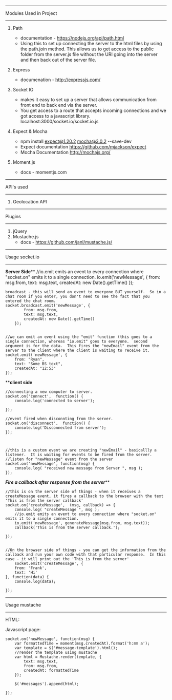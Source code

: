 _______________________________________________

Modules Used in Project
_______________________________________________

1. Path 
	- documentation - https://nodejs.org/api/path.html
	- Using this to set up connecting the server to the html files by using the path.join method.  This allows us to get access to the public folder from the server.js file without the URI going into the server and then back out of the server file. 

2. Express
	- documenation - http://expressjs.com/

3. Socket IO
	- makes it easy to set up a server that allows communication from front end to back end via the server.
	- You get access to a route that accepts incoming connections and we got access to a javascript library. localhost:3000/socket.io/socket.io.js

4. Expect & Mocha
	- npm install expect@1.20.2 mocha@3.0.2 --save-dev
	- Expect documentation
		https://github.com/mjackson/expect
	- Mocha Documentation
		http://mochajs.org/
5. Moment.js
	- docs - momentjs.com

_______________________________________________

API's used
_______________________________________________
	
1. Geolocation API


_______________________________________________

Plugins
_______________________________________________
	
1. jQuery
2. Mustache.js 
	- docs - https://github.com/janl/mustache.js/



_______________________________________________

Usage socket.io
_______________________________________________

******Server Side********
	//io.emit emits an event to every connection where "socket.on" emits it to a single connection.
	io.emit('newMessage', {
		from: msg.from,
		text: msg.text,
		createdAt: new Date().getTime()
	});


	broadcast - this will send an event to everyone BUT yourself.  So in a chat room if you enter, you don't need to see the fact that you entered the chat room. 
	socket.broadcast.emit('newMessage', {
			from: msg.from,
			text: msg.text,
			createdAt: new Date().getTime()
		});


	//we can emit an event using the "emit" function (this goes to a single connection, whereas "io.emit" goes to everyone.  second argument is for the data.  This fires the "newEmail" event from the server to the client where the client is waiting to receive it. 
	socket.emit('newMessage', {
		from: "Ryan",
		text: "Some BS text",
		createdAt: "12:53"
	});

************client side**********
	
	//connecting a new computer to server.
	socket.on('connect',  function() {
		console.log('connected to server');

	});
	
	//event fired when disconnting from the server.
	socket.on('disconnect',  function() {
		console.log('Disconnected from server');
	});



	//this is a custom event we are creating "newEmail" - basicallly a listener.  It is waiting for events to be fired from the server.
	//listen for "newMessage" event from the server
	socket.on('newMessage', function(msg) {
		console.log( "received new message from Server ", msg );
	});



*******Fire a callback after response from the server*********

	//this is on the server side of things - when it receives a createMessage event, it fires a callback to the browser with the text 'This is from the server callback'
	socket.on('createMessage',  (msg, callback) => {
		console.log( "createMessage ", msg );
		//io.emit emits an event to every connection where "socket.on" emits it to a single connection.
		io.emit('newMessage', generateMessage(msg.from, msg.text));
		callback('This is from the server callback.');

	});


	//On the browser side of things - you can get the information from the callback and run your own code with that particular response.  In this case - it will print out the 'This is from the server'
		socket.emit('createMessage', {
		from: 'Frank',
		text: 'Hi'
	}, function(data) {
		console.log(data);

	});


_______________________________________________

Usage mustache
_______________________________________________

HTML:
	<!-- this creates a mustache template -->
	<script id="message-template" type="text/template">
		<li class="message">
			<div class="message__title">
				<h4>{{from}}</h4>
				<span>{{createdAt}}</span>
			</div>
			<div class="message__body">
				<p>{{text}}</p>
			</div>
		</li>
	</script>
	<!-- this creates a mustache template -->

Javascript page:

	socket.on('newMessage', function(msg) {
		var formattedTime = moment(msg.createdAt).format('h:mm a');
		var template = $('#message-template').html();
		//render the template using mustache
		var html = Mustache.render(template, {
			text: msg.text,
			from: msg.from,
			createdAt: formattedTime
		});

		$('#messages').append(html);

	});